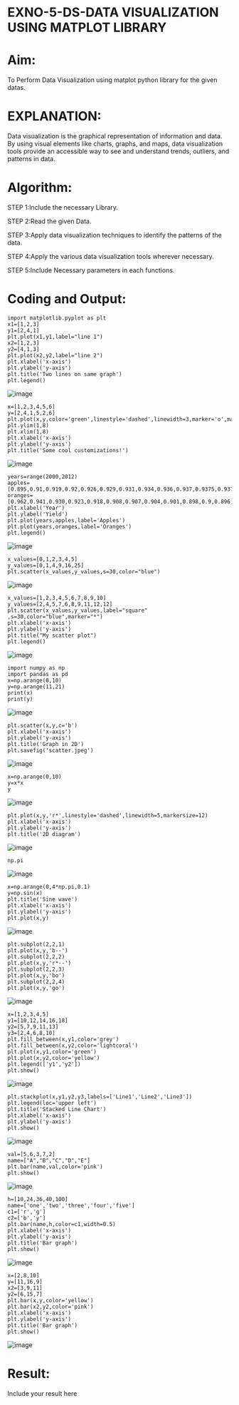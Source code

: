 # EXNO-5-DS-DATA VISUALIZATION USING MATPLOT LIBRARY

# Aim:
  To Perform Data Visualization using matplot python library for the given datas.

# EXPLANATION:
Data visualization is the graphical representation of information and data. By using visual elements like charts, graphs, and maps, data visualization tools provide an accessible way to see and understand trends, outliers, and patterns in data.

# Algorithm:
STEP 1:Include the necessary Library.

STEP 2:Read the given Data.

STEP 3:Apply data visualization techniques to identify the patterns of the data.

STEP 4:Apply the various data visualization tools wherever necessary.

STEP 5:Include Necessary parameters in each functions.

# Coding and Output:
```
import matplotlib.pyplot as plt
x1=[1,2,3]
y1=[2,4,1]
plt.plot(x1,y1,label="line 1")
x2=[1,2,3]
y2=[4,1,3]
plt.plot(x2,y2,label="line 2")
plt.xlabel('x-axis')
plt.ylabel('y-axis')
plt.title('Two lines on same graph')
plt.legend()
```
![image](https://github.com/user-attachments/assets/259636ff-7f00-45af-9be0-9b99b473ea04)
```
x=[1,2,3,4,5,6]
y=[2,4,1,5,2,6]
plt.plot(x,y,color='green',linestyle='dashed',linewidth=3,marker='o',markerfacecolor='blue',markersize=12)
plt.ylim(1,8)
plt.xlim(1,8)
plt.xlabel('x-axis')
plt.ylabel('y-axis')
plt.title('Some cool customizations!')
```
![image](https://github.com/user-attachments/assets/93217a90-7c95-4670-b18c-24f91c6dd90a)
```
years=range(2000,2012)
apples=[0.895,0.91,0.919,0.92,0.926,0.929,0.931,0.934,0.936,0.937,0.9375,0.9372]
oranges=[0.962,0.941,0.930,0.923,0.918,0.908,0.907,0.904,0.901,0.898,0.9,0.896]
plt.xlabel('Year')
plt.ylabel('Yield')
plt.plot(years,apples,label='Apples')
plt.plot(years,oranges,label='Oranges')
plt.legend()
```
![image](https://github.com/user-attachments/assets/2cf53ebf-6f10-4bcd-b795-93330960f688)
```
x_values=[0,1,2,3,4,5]
y_values=[0,1,4,9,16,25]
plt.scatter(x_values,y_values,s=30,color="blue")
```
![image](https://github.com/user-attachments/assets/ab78fc46-a50d-4767-828c-0ef21a43dc04)
```
x_values=[1,2,3,4,5,6,7,8,9,10]
y_values=[2,4,5,7,6,8,9,11,12,12]
plt.scatter(x_values,y_values,label="square" ,s=30,color="blue",marker="*")
plt.xlabel('x-axis')
plt.ylabel('y-axis')
plt.title("My scatter plot")
plt.legend()
```
![image](https://github.com/user-attachments/assets/294a1318-7797-4a34-8a3a-084e598c649e)
```
import numpy as np
import pandas as pd
x=np.arange(0,10)
y=np.arange(11,21)
print(x)
print(y)
```
![image](https://github.com/user-attachments/assets/9233bbd7-cbdd-4411-944f-5bfc05a59b1a)
```
plt.scatter(x,y,c='b')
plt.xlabel('x-axis')
plt.ylabel('y-axis')
plt.title('Graph in 2D')
plt.savefig('scatter.jpeg')
```
![image](https://github.com/user-attachments/assets/ccfb97cd-118b-47ec-aa30-61cbcf2e5de2)
```
x=np.arange(0,10)
y=x*x
y
```
![image](https://github.com/user-attachments/assets/9b24582d-3049-4178-b2bb-afb7c99a6b5e)
```
plt.plot(x,y,'r*',linestyle='dashed',linewidth=5,markersize=12)
plt.xlabel('x-axis')
plt.ylabel('y-axis')
plt.title('2D diagram')
```
![image](https://github.com/user-attachments/assets/5dbda4d4-7828-4c0b-b642-a9f54e0fc59f)
```
np.pi
```
![image](https://github.com/user-attachments/assets/14fc000e-1e32-48b2-9751-fef39307cf73)
```
x=np.arange(0,4*np.pi,0.1)
y=np.sin(x)
plt.title('Sine wave')
plt.xlabel('x-axis')
plt.ylabel('y-axis')
plt.plot(x,y)
```
![image](https://github.com/user-attachments/assets/df16b6ce-4f27-4945-bd48-581fae54a759)
```
plt.subplot(2,2,1)
plt.plot(x,y,'b--')
plt.subplot(2,2,2)
plt.plot(x,y,'r*--')
plt.subplot(2,2,3)
plt.plot(x,y,'bo')
plt.subplot(2,2,4)
plt.plot(x,y,'go')
```
![image](https://github.com/user-attachments/assets/06077afb-48c3-4876-99c2-9e2a24de2e6d)
```
x=[1,2,3,4,5]
y1=[10,12,14,16,18]
y2=[5,7,9,11,13]
y3=[2,4,6,8,10]
plt.fill_between(x,y1,color='grey')
plt.fill_between(x,y2,color='lightcoral')
plt.plot(x,y1,color='green')
plt.plot(x,y2,color='yellow')
plt.legend(['y1','y2'])
plt.show()
```
![image](https://github.com/user-attachments/assets/a671ebab-30c5-4d9e-9d27-ed02e8b06e9f)
```
plt.stackplot(x,y1,y2,y3,labels=['Line1','Line2','Line3'])
plt.legend(loc='upper left')
plt.title('Stacked Line Chart')
plt.xlabel('x-axis')
plt.ylabel('y-axis')
plt.show()
```
![image](https://github.com/user-attachments/assets/d0149017-ac8b-4e89-92ab-c355cd0f5f06)
```
val=[5,6,3,7,2]
name=["A","B","C","D","E"]
plt.bar(name,val,color='pink')
plt.show()
```
![image](https://github.com/user-attachments/assets/518cafcf-88ef-486e-9ae5-5dc2f8297710)
```
h=[10,24,36,40,100]
name=['one','two','three','four','five']
c1=['r','g']
c2=['b','y']
plt.bar(name,h,color=c1,width=0.5)
plt.xlabel('x-axis')
plt.ylabel('y-axis')
plt.title('Bar graph')
plt.show()
```
![image](https://github.com/user-attachments/assets/e2dfab59-9d41-4b2d-90fb-270056cf0a03)
```
x=[2,8,10]
y=[11,16,9]
x2=[3,9,11]
y2=[6,15,7]
plt.bar(x,y,color='yellow')
plt.bar(x2,y2,color='pink')
plt.xlabel('x-axis')
plt.ylabel('y-axis')
plt.title('Bar graph')
plt.show()
```
![image](https://github.com/user-attachments/assets/d1bf43c7-ffe0-4911-a5b5-7db81f93a84e)

# Result:
 Include your result here
